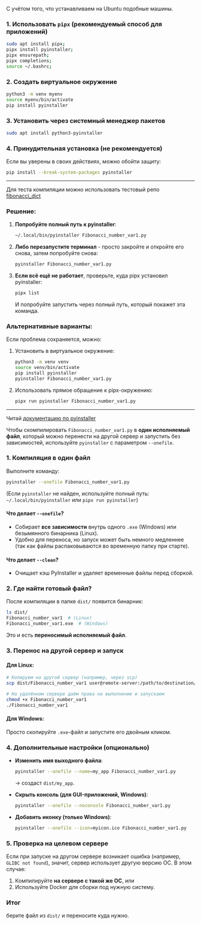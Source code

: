С учётом того, что устанавливаем на Ubuntu подобные машины.

### 1. Использовать `pipx` (рекомендуемый способ для приложений)
```bash
sudo apt install pipx;
pipx install pyinstaller;
pipx ensurepath;
pipx completions;
source ~/.bashrc;
```

### 2. Создать виртуальное окружение
```bash
python3 -m venv myenv
source myenv/bin/activate
pip install pyinstaller
```

### 3. Установить через системный менеджер пакетов
```bash
sudo apt install python3-pyinstaller
```

### 4. Принудительная установка (не рекомендуется)
Если вы уверены в своих действиях, можно обойти защиту:
```bash
pip install --break-system-packages pyinstaller
```
----------

Для теста компиляции можно использовать тестовый репо [fibonacci_dict](https://github.com/sherbettt/DZ_DictList/tree/main)

### Решение:
1. **Попробуйте полный путь к pyinstaller**:
   ```bash
   ~/.local/bin/pyinstaller Fibonacci_number_var1.py
   ```

2. **Либо перезапустите терминал** - просто закройте и откройте его снова, затем попробуйте снова:
   ```bash
   pyinstaller Fibonacci_number_var1.py
   ```

3. **Если всё ещё не работает**, проверьте, куда pipx установил pyinstaller:
   ```bash
   pipx list
   ```
   И попробуйте запустить через полный путь, который покажет эта команда.

### Альтернативные варианты:
Если проблема сохраняется, можно:
1. Установить в виртуальное окружение:
   ```bash
   python3 -m venv venv
   source venv/bin/activate
   pip install pyinstaller
   pyinstaller Fibonacci_number_var1.py
   ```

2. Использовать прямое обращение к pipx-окружению:
   ```bash
   pipx run pyinstaller Fibonacci_number_var1.py
   ```
-------
Читай [документацию по pyinstaller](https://pyinstaller.org/en/stable/usage.html)

Чтобы скомпилировать `Fibonacci_number_var1.py` в **один исполняемый файл**, который можно перенести на другой сервер и запустить без зависимостей, используйте `pyinstaller` с параметром `--onefile`.  

### 1. **Компиляция в один файл**  
Выполните команду:  
```bash
pyinstaller --onefile Fibonacci_number_var1.py
```
(Если `pyinstaller` не найден, используйте полный путь: `~/.local/bin/pyinstaller` или `pipx run pyinstaller`)

#### Что делает `--onefile`?
- Собирает **все зависимости** внутрь одного `.exe` (Windows) или безымянного бинарника (Linux).
- Удобно для переноса, но запуск может быть немного медленнее (так как файлы распаковываются во временную папку при старте).
#### Что делает `--clean`?
- Очищает кэш PyInstaller и удаляет временные файлы перед сборкой.


### 2. **Где найти готовый файл?**  
После компиляции в папке `dist/` появится бинарник:  
```bash
ls dist/
Fibonacci_number_var1  # (Linux)
Fibonacci_number_var1.exe  # (Windows)
```
Это и есть **переносимый исполняемый файл**.


### 3. **Перенос на другой сервер и запуск**  
#### Для Linux:
```bash
# Копируем на другой сервер (например, через scp)
scp dist/Fibonacci_number_var1 user@remote-server:/path/to/destination/

# На удалённом сервере даём права на выполнение и запускаем
chmod +x Fibonacci_number_var1
./Fibonacci_number_var1
```

#### Для Windows:
Просто скопируйте `.exe`-файл и запустите его двойным кликом.


### 4. **Дополнительные настройки (опционально)**  
- **Изменить имя выходного файла**:  
  ```bash
  pyinstaller --onefile --name=my_app Fibonacci_number_var1.py
  ```
  → создаст `dist/my_app`.

- **Скрыть консоль (для GUI-приложений, Windows)**:  
  ```bash
  pyinstaller --onefile --noconsole Fibonacci_number_var1.py
  ```

- **Добавить иконку (только Windows)**:  
  ```bash
  pyinstaller --onefile --icon=myicon.ico Fibonacci_number_var1.py
  ```


### 5. **Проверка на целевом сервере**  
Если при запуске на другом сервере возникает ошибка (например, `GLIBC not found`), значит, сервер использует другую версию ОС. В этом случае:  
1. Компилируйте **на сервере с такой же ОС**, или  
2. Используйте Docker для сборки под нужную систему.  


### Итог  
 берите файл из `dist/` и переносите куда нужно. 
